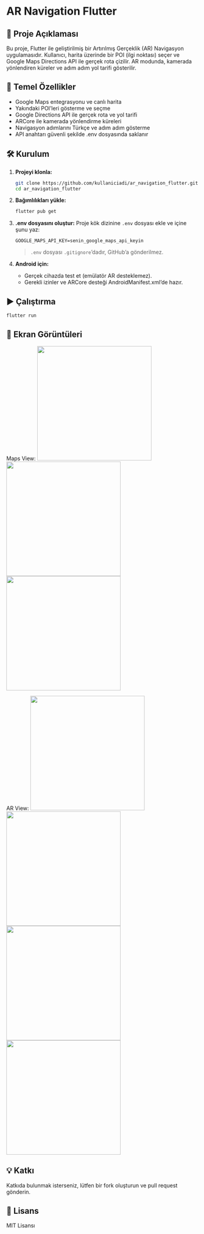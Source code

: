 # AR Navigation Flutter

## 📱 Proje Açıklaması
Bu proje, Flutter ile geliştirilmiş bir Artırılmış Gerçeklik (AR) Navigasyon uygulamasıdır. Kullanıcı, harita üzerinde bir POI (ilgi noktası) seçer ve Google Maps Directions API ile gerçek rota çizilir. AR modunda, kamerada yönlendiren küreler ve adım adım yol tarifi gösterilir.

## 🚀 Temel Özellikler
- Google Maps entegrasyonu ve canlı harita
- Yakındaki POI’leri gösterme ve seçme
- Google Directions API ile gerçek rota ve yol tarifi
- ARCore ile kamerada yönlendirme küreleri
- Navigasyon adımlarını Türkçe ve adım adım gösterme
- API anahtarı güvenli şekilde .env dosyasında saklanır

## 🛠️ Kurulum
1. **Projeyi klonla:**
   ```sh
   git clone https://github.com/kullaniciadi/ar_navigation_flutter.git
   cd ar_navigation_flutter
   ```
2. **Bağımlılıkları yükle:**
   ```sh
   flutter pub get
   ```
3. **.env dosyasını oluştur:**
   Proje kök dizinine `.env` dosyası ekle ve içine şunu yaz:
   ```
   GOOGLE_MAPS_API_KEY=senin_google_maps_api_keyin
   ```
   > `.env` dosyası `.gitignore`’dadır, GitHub’a gönderilmez.

4. **Android için:**
   - Gerçek cihazda test et (emülatör AR desteklemez).
   - Gerekli izinler ve ARCore desteği AndroidManifest.xml’de hazır.

## ▶️ Çalıştırma
```sh
flutter run
```

## 📸 Ekran Görüntüleri
Maps View:
<img src="screenshots/2.jpeg" width="300"/>
<img src="screenshots/4.jpeg" width="300"/>
<img src="screenshots/6.jpeg" width="300"/>

AR View:
<img src="screenshots/5.jpeg" width="300"/>
<img src="screenshots/7.jpeg" width="300"/>
<img src="screenshots/8.jpeg" width="300"/>
<img src="screenshots/9.jpeg" width="300"/>

## 💡 Katkı
Katkıda bulunmak isterseniz, lütfen bir fork oluşturun ve pull request gönderin.

## 📝 Lisans
MIT Lisansı


